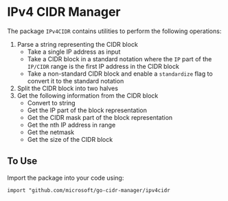 # IPv4 CIDR Manager
The package `IPv4CIDR` contains utilities to perform the following operations:

1. Parse a string representing the CIDR block
    - Take a single IP address as input
    - Take a CIDR block in a standard notation where the `IP` part of the `IP/CIDR` range is the first IP address in the CIDR block
    - Take a non-standard CIDR block and enable a `standardize` flag to convert it to the standard notation
2. Split the CIDR block into two halves
3. Get the following information from the CIDR block
    - Convert to string
    - Get the IP part of the block representation
    - Get the CIDR mask part of the block representation
    - Get the nth IP address in range
    - Get the netmask
    - Get the size of the CIDR block

## To Use
Import the package into your code using:

    import "github.com/microsoft/go-cidr-manager/ipv4cidr
